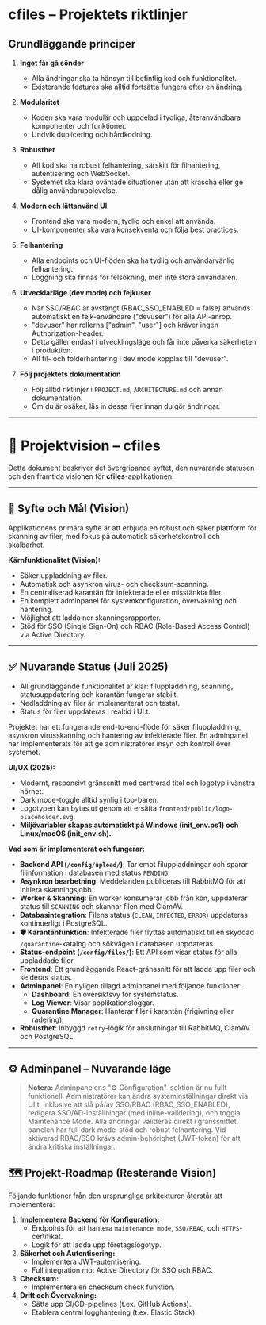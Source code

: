 # cfiles – Projektets riktlinjer

## Grundläggande principer

1. **Inget får gå sönder**
   - Alla ändringar ska ta hänsyn till befintlig kod och funktionalitet.
   - Existerande features ska alltid fortsätta fungera efter en ändring.

2. **Modularitet**
   - Koden ska vara modulär och uppdelad i tydliga, återanvändbara komponenter och funktioner.
   - Undvik duplicering och hårdkodning.

3. **Robusthet**
   - All kod ska ha robust felhantering, särskilt för filhantering, autentisering och WebSocket.
   - Systemet ska klara oväntade situationer utan att krascha eller ge dålig användarupplevelse.

4. **Modern och lättanvänd UI**
   - Frontend ska vara modern, tydlig och enkel att använda.
   - UI-komponenter ska vara konsekventa och följa best practices.

5. **Felhantering**
   - Alla endpoints och UI-flöden ska ha tydlig och användarvänlig felhantering.
   - Loggning ska finnas för felsökning, men inte störa användaren.

6. **Utvecklarläge (dev mode) och fejkuser**
   - När SSO/RBAC är avstängt (RBAC_SSO_ENABLED = false) används automatiskt en fejk-användare ("devuser") för alla API-anrop.
   - "devuser" har rollerna ["admin", "user"] och kräver ingen Authorization-header.
   - Detta gäller endast i utvecklingsläge och får inte påverka säkerheten i produktion.
   - All fil- och folderhantering i dev mode kopplas till "devuser".

7. **Följ projektets dokumentation**
   - Följ alltid riktlinjer i `PROJECT.md`, `ARCHITECTURE.md` och annan dokumentation.
   - Om du är osäker, läs in dessa filer innan du gör ändringar.

---

# 🚀 Projektvision – cfiles

Detta dokument beskriver det övergripande syftet, den nuvarande statusen och den framtida visionen för **cfiles**-applikationen.

---

## 🎯 Syfte och Mål (Vision)

Applikationens primära syfte är att erbjuda en robust och säker plattform för skanning av filer, med fokus på automatisk säkerhetskontroll och skalbarhet.

**Kärnfunktionalitet (Vision):**
*   Säker uppladdning av filer.
*   Automatisk och asynkron virus- och checksum-scanning.
*   En centraliserad karantän för infekterade eller misstänkta filer.
*   En komplett adminpanel för systemkonfiguration, övervakning och hantering.
*   Möjlighet att ladda ner skanningsrapporter.
*   Stöd för SSO (Single Sign-On) och RBAC (Role-Based Access Control) via Active Directory.

---

## ✅ Nuvarande Status (Juli 2025)

- All grundläggande funktionalitet är klar: filuppladdning, scanning, statusuppdatering och karantän fungerar stabilt.
- Nedladdning av filer är implementerat och testat.
- Status för filer uppdateras i realtid i UI:t.

Projektet har ett fungerande end-to-end-flöde för säker filuppladdning, asynkron virusskanning och hantering av infekterade filer. En adminpanel har implementerats för att ge administratörer insyn och kontroll över systemet.

**UI/UX (2025):**
*   Modernt, responsivt gränssnitt med centrerad titel och logotyp i vänstra hörnet.
*   Dark mode-toggle alltid synlig i top-baren.
*   Logotypen kan bytas ut genom att ersätta `frontend/public/logo-placeholder.svg`.
*   **Miljövariabler skapas automatiskt på Windows (init_env.ps1) och Linux/macOS (init_env.sh).**

**Vad som är implementerat och fungerar:**
*   **Backend API (`/config/upload/`)**: Tar emot filuppladdningar och sparar filinformation i databasen med status `PENDING`.
*   **Asynkron bearbetning**: Meddelanden publiceras till RabbitMQ för att initiera skanningsjobb.
*   **Worker & Skanning**: En worker konsumerar jobb från kön, uppdaterar status till `SCANNING` och skannar filen med ClamAV.
*   **Databasintegration**: Filens status (`CLEAN`, `INFECTED`, `ERROR`) uppdateras kontinuerligt i PostgreSQL.
*   **🛡️ Karantänfunktion**: Infekterade filer flyttas automatiskt till en skyddad `/quarantine`-katalog och sökvägen i databasen uppdateras.
*   **Status-endpoint (`/config/files/`)**: Ett API som visar status för alla uppladdade filer.
*   **Frontend**: Ett grundläggande React-gränssnitt för att ladda upp filer och se deras status.
*   **Adminpanel**: En nyligen tillagd adminpanel med följande funktioner:
    *   **Dashboard**: En översiktsvy för systemstatus.
    *   **Log Viewer**: Visar applikationsloggar.
    *   **Quarantine Manager**: Hanterar filer i karantän (frigivning eller radering).
*   **Robusthet**: Inbyggd `retry`-logik för anslutningar till RabbitMQ, ClamAV och PostgreSQL.

---

## ⚙️ Adminpanel – Nuvarande läge

> **Notera:** Adminpanelens "⚙️ Configuration"-sektion är nu fullt funktionell. Administratörer kan ändra systeminställningar direkt via UI:t, inklusive att slå på/av SSO/RBAC (RBAC_SSO_ENABLED), redigera SSO/AD-inställningar (med inline-validering), och toggla Maintenance Mode. Alla ändringar valideras direkt i gränssnittet, panelen har full dark mode-stöd och robust felhantering. Vid aktiverad RBAC/SSO krävs admin-behörighet (JWT-token) för att ändra kritiska inställningar.

## 🗺️ Projekt-Roadmap (Resterande Vision)

Följande funktioner från den ursprungliga arkitekturen återstår att implementera:

1.  **Implementera Backend för Konfiguration:**
    *   Endpoints för att hantera `maintenance mode`, `SSO/RBAC`, och `HTTPS`-certifikat.
    *   Logik för att ladda upp företagslogotyp.
2.  **Säkerhet och Autentisering:**
    *   Implementera JWT-autentisering.
    *   Full integration mot Active Directory för SSO och RBAC.
3.  **Checksum:**
    *   Implementera en checksum check funktion.
4.  **Drift och Övervakning:**
    *   Sätta upp CI/CD-pipelines (t.ex. GitHub Actions).
    *   Etablera central logghantering (t.ex. Elastic Stack).

